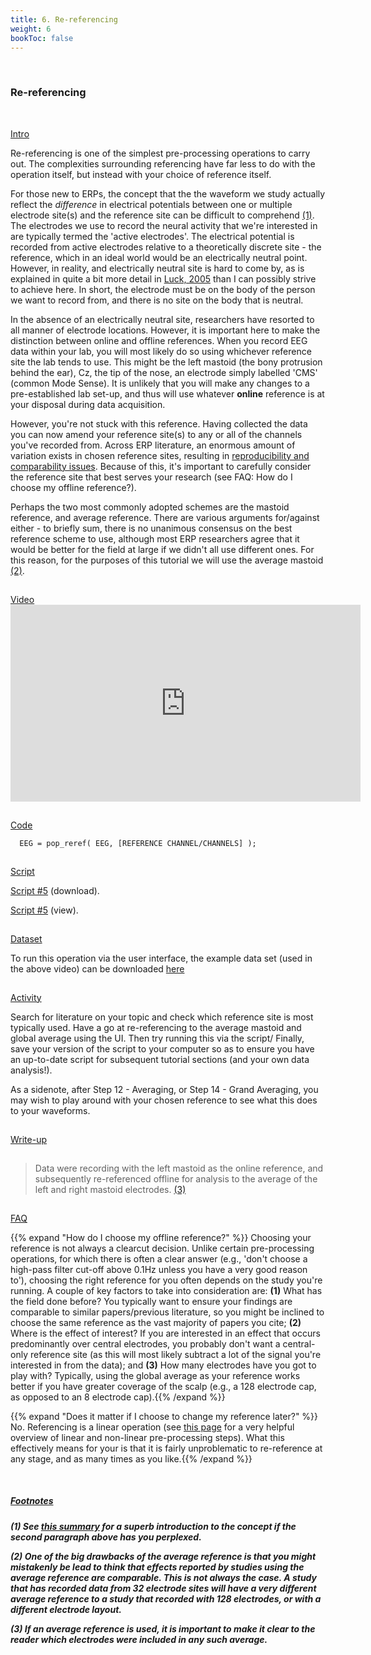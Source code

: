 ```yaml
---
title: 6. Re-referencing
weight: 6
bookToc: false
---
```

<br>

### Re-referencing
<br>

<u> Intro</u>

Re-referencing is one of the simplest pre-processing operations to carry out. The complexities surrounding referencing have far less to do with the operation itself, but instead with your choice of reference itself.

For those new to ERPs, the concept that the the waveform we study actually reflect the *difference* in electrical potentials between one or multiple electrode site(s) and the reference site can be difficult to comprehend <!-- <a> element links to the section below --> <a href="#Section_further_down"> (1)</a>. The electrodes we use to record the neural activity that we're interested in are typically termed the 'active electrodes'. The electrical potential is recorded from active electrodes relative to a theoretically discrete site - the reference, which in an ideal world would be an electrically neutral point. However, in reality, and electrically neutral site is hard to come by, as is explained in quite a bit more detail in [Luck, 2005](http://kutaslab.ucsd.edu/people/kutas/279/pdfs/LuckChapter3.pdf) than I can possibly strive to achieve here. In short, the electrode must be on the body of the person we want to record from, and there is no site on the body that is neutral.

In the absence of an electrically neutral site, researchers have resorted to all manner of electrode locations. However, it is important here to make the distinction between online and offline references.
When you record EEG data within your lab, you will most likely do so using whichever reference site the lab tends to use. This might be the left mastoid (the bony protrusion behind the ear), Cz, the tip of the nose, an electrode simply labelled 'CMS' (common Mode Sense). It is unlikely that you will make any changes to a pre-established lab set-up, and thus will use whatever **online** reference is at your disposal during data acquisition.

However, you're not stuck with this reference. Having collected the data you can now amend your reference site(s) to any or all of the channels you've recorded from. Across ERP literature, an enormous amount of variation exists in chosen reference sites, resulting in [reproducibility and comparability issues](https://www.researchgate.net/publication/338018989_Which_Reference_Should_We_Use_for_EEG_and_ERP_practice). Because of this, it's important to carefully consider the reference site that best serves your research (see FAQ: How do I choose my offline reference?).

Perhaps the two most commonly adopted schemes are the mastoid reference, and average reference. There are various arguments for/against either - to briefly sum, there is no unanimous consensus on the best reference scheme to use, although most ERP researchers agree that it would be better for the field at large if we didn't all use different ones. For this reason, for the purposes of this tutorial we will use the average mastoid<!-- <a> element links to the section below --> <a href="#Section_further_down"> (2)</a>.

<hr style="height:1px; visibility:hidden;" />
<u> Video</u>
<br>
<iframe width="560" height="315" src="https://www.youtube.com/embed/SBEixEdoAMg" title="YouTube video player" frameborder="0" allow="accelerometer; autoplay; clipboard-write; encrypted-media; gyroscope; picture-in-picture; web-share" allowfullscreen></iframe>

<hr style="height:1px; visibility:hidden;" />
<u> Code</u>

      EEG = pop_reref( EEG, [REFERENCE CHANNEL/CHANNELS] );

<hr style="height:1px; visibility:hidden;" />
<u> Script</u>

 [Script #5](/erp/files/script_5.zip) (download).

 [Script #5](/erp/files/script_5.m) (view).

<hr style="height:1px; visibility:hidden;" />
<u> Dataset</u>

To run this operation via the user interface, the example data set (used in the above video) can be downloaded [here]()

<hr style="height:1px; visibility:hidden;" />
<u> Activity</u>

Search for literature on your topic and check which reference site is most typically used. Have a go at re-referencing to the average mastoid and global average using the UI. Then try running this via the script/ Finally, save your version of the script to your computer so as to ensure you have an up-to-date script for subsequent tutorial sections (and your own data analysis!).

As a sidenote, after Step 12 - Averaging, or Step 14 - Grand Averaging, you may wish to play around with your chosen reference to see what this does to your waveforms.

<hr style="height:1px; visibility:hidden;" />
<u> Write-up </u>

<hr style="height:1px; visibility:hidden;" />
<div class="write-up">

>Data were recording with the left mastoid as the online reference, and subsequently re-referenced offline for analysis to the average of the left and right mastoid electrodes.<!-- <a> element links to the section below --> <a href="#Section_further_down"> (3)</a>

</div>

<hr style="height:1px; visibility:hidden;" />
<u>FAQ</u> 

{{% expand "How do I choose my offline reference?" %}}
Choosing your reference is not always a clearcut decision. Unlike certain pre-processing operations, for which there is often a clear answer (e.g., 'don't choose a high-pass filter cut-off above 0.1Hz unless you have a very good reason to'), choosing the right reference for you often depends on the study you're running. A couple of key factors to take into consideration are: **(1)** What has the field done before? You typically want to ensure your findings are comparable to similar papers/previous literature, so you might be inclined to choose the same reference as the vast majority of papers you cite; **(2)** Where is the effect of interest? If you are interested in an effect that occurs predominantly over central electrodes, you probably don't want a central-only reference site (as this will most likely subtract a lot of the signal you're interested in from the data); and **(3)** How many electrodes have you got to play with? Typically, using the global average as your reference works better if you have greater coverage of the scalp (e.g., a 128 electrode cap, as opposed to an 8 electrode cap).{{% /expand %}}

{{% expand "Does it matter if I choose to change my reference later?" %}}
No. Referencing is a linear operation (see [this page](https://erpinfo.org/order-of-steps) for a very helpful overview of linear and non-linear pre-processing steps). What this effectively means for your is that it is fairly unproblematic to re-reference at any stage, and as many times as you like.{{% /expand %}}

<br>

##### <u>Footnotes</u>

<h5 id="Section_further_down">

(1) See [this summary](https://neuraldatascience.io/7-eeg/erp_rereferencing.html) for a superb introduction to the concept if the second paragraph above has you perplexed.

(2) One of the big drawbacks of the average reference is that you might mistakenly be lead to think that effects reported by studies using the average reference are comparable. This is not always the case. A study that has recorded data from 32 electrode sites will have a very different average reference to a study that recorded with 128 electrodes, or with a different electrode layout.

(3) If an average reference is used, it is important to make it clear to the reader which electrodes were included in any such average.